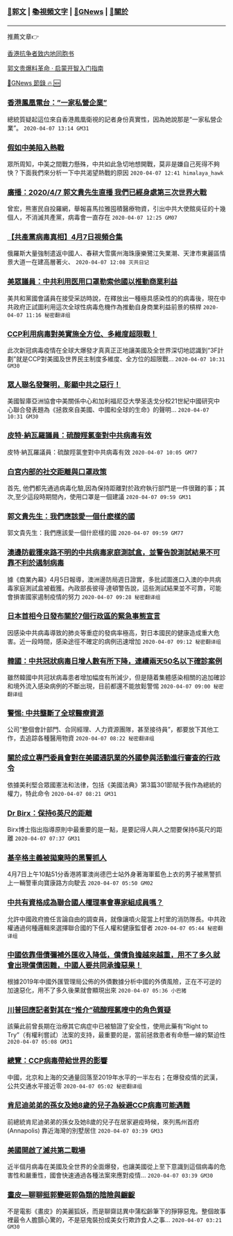 ###  [:eagle:郭文](https://github.com/ourhimalayas/txt) | [:books:視頻文字](https://github.com/ourhimalayas/txt/blob/master/content/README.md) | [:newspaper:GNews](https://github.com/ourhimalayas/txt/blob/master/content/gnews/README.md) | [:pray:關於](https://github.com/ourhimalayas/home/tree/master/about)
---

推薦文章:point_right:

[香港抗争者致内地同胞书](https://github.com/ourhimalayas/news/blob/master/2019/08/a_letter_from_the_hong_kong_people.md)

[郭文贵爆料革命 · 启蒙开智入门指南](https://github.com/ourhimalayas/txt/issues/1)

[:newspaper:GNews 節錄 :fire: :new:](https://github.com/ourhimalayas/txt/blob/master/content/gnews/README.md) 



### [香港鳳凰電台：&#8221;一家私營企業&#8221;](/content/gnews/1/README.md)

總統質疑起這位來自香港鳳凰衛視的記者身份真實性，因為她說那是“一家私營企業”。  `2020-04-07 13:14 GM31`

### [假如中美陷入熱戰](/content/gnews/2/README.md)

眾所周知，中美之間戰力懸殊，中共如此急切地想開戰，莫非是嫌自己死得不夠快？下面我們來分析一下中共渴望熱戰的原因  `2020-04-07 12:41 himalaya_hawk`

### [廣播：2020/4/7 郭文貴先生直播 我們已經身處第三次世界大戰](/content/gnews/3/README.md)

曾宏，熊憲民自投羅網，舉報喜馬拉雅囤積醫療物資，引出中共大使館吳征的十幾個人，不消滅共產黨，病毒會一直存在  `2020-04-07 12:25 GM07`

### [【共產黨病毒真相】4月7日視頻合集](/content/gnews/4/README.md)

俄羅斯大量強制遣返中國人、春耕大雪廣州海珠康樂鷺江失業潮、天津市東麗區情景大道一在建高層著火、  `2020-04-07 12:08 灭共日记`

### [美眾議員：中共利用医用口罩勒索他國以推動商業利益](/content/gnews/5/README.md)

美共和黨國會議員在接受采訪時說，在釋放出一種極具感染性的的病毒後，現在中共政府正試圖利用這次全球性病毒危機作為推動自身商業利益前景的槓桿  `2020-04-07 11:16 秘密翻译组`

### [CCP利用病毒對美實施全方位、多維度超限戰！](/content/gnews/6/README.md)

此次新冠病毒疫情在全球大爆發才真真正正地讓美國及全世界深切地認識到“3F計劃”就是CCP對美國及世界民主制度多維度、全方位的超限戰...  `2020-04-07 10:31 GM30`

### [眾人聯名發聲明，彰顯中共之惡行！](/content/gnews/7/README.md)

美國智庫亞洲協會中美關係中心和加利福尼亞大學圣迭戈分校21世紀中國研究中心聯合發表題為《拯救來自美國、中國和全球的生命》的聲明...  `2020-04-07 10:31 GM30`

### [皮特·納瓦羅議員：硫酸羥氯奎對中共病毒有效](/content/gnews/8/README.md)

皮特·納瓦羅議員：硫酸羥氯奎對中共病毒有效  `2020-04-07 10:05 GM77`

### [白宮内部的社交距離與口罩政策](/content/gnews/9/README.md)

首先, 他們都先通過病毒化驗,因為保持距離對於政府執行部門是一件很難的事；其次,至少這段時期間內，使用口罩是一個建議  `2020-04-07 09:59 GM31`

### [郭文貴先生：我們應該愛一個什麽樣的國](/content/gnews/10/README.md)

郭文貴先生：我們應該愛一個什麽樣的國  `2020-04-07 09:59 GM77`

### [澳邊防截獲來路不明的中共病毒家庭測試盒，並警告說測試結果不可靠不利於遏制病毒](/content/gnews/11/README.md)

據《商業內幕》4月5日報導，澳洲邊防局週日證實，多批試圖進口入澳的中共病毒家庭測試盒被截獲。內政部長彼得·達頓警告說，這些測試結果並不可靠，可能會損害國家遏制疫情的努力  `2020-04-07 09:28 秘密翻译组`

### [日本首相今日發布關於7個行政區的緊急事態宣言](/content/gnews/12/README.md)

因感染中共病毒導致的肺炎等重症的發病率極高，對日本國民的健康造成重大危害。近一段時間，感染途徑不確定的病例迅速增加  `2020-04-07 09:12 秘密翻译组`

### [韓國：中共冠狀病毒日增人數有所下降，連續兩天50名以下確診案例](/content/gnews/13/README.md)

雖然韓國中共冠狀病毒患者增加幅度有所減少，但是隨着集體感染相關的追加確診和境外流入感染病例的不斷出現，目前都還不能放鬆警惕  `2020-04-07 09:00 秘密翻译组`

### [警惕: 中共壟斷了全球醫療資源](/content/gnews/14/README.md)

公司“整個會計部門、合同經理、人力資源團隊，甚至接待員”，都要放下其他工作，去追踪各種醫用物資  `2020-04-07 08:22 秘密翻译组`

### [關於成立專門委員會對在美國通訊業的外國參與活動進行審查的行政令](/content/gnews/15/README.md)

依據美利堅合眾國憲法和法律，包括《美國法典》第3篇301節賦予我作為總統的權力，特此命令  `2020-04-07 08:21 GM31`

### [Dr Birx：保持6英尺的距離](/content/gnews/16/README.md)

Birx博士指出指導原則中最重要的是一點，是要記得人與人之間要保持6英尺的距離  `2020-04-07 07:37 GM31`

### [基辛格主義被拋棄時的黑警抓人](/content/gnews/17/README.md)

4月7日上午10點51分香港將軍澳尚德巴士站外身著海軍藍色上衣的男子被黑警抓上一輛警車向寶康路方向駛去  `2020-04-07 05:50 GM02`

### [中共有資格成為聯合國人權理事會專家組成員嗎？](/content/gnews/18/README.md)

允許中國政府擔任言論自由的調查員，就像讓噴火龍當上村里的消防隊長。中共政權通過何種邏輯來選擇聯合國的下任人權和健康監督者  `2020-04-07 05:44 秘密翻译组`

### [中國依靠借債彌補外匯收入降低，償債負擔越來越重，用不了多久就會出現償債困難，中國人要共同承擔惡果！](/content/gnews/19/README.md)

根據2019年中國外匯管理局公佈的外債數據分析中國的外債風險，正在不可逆的加速惡化，用不了多久後果就會顯現出來  `2020-04-07 05:36 小巴猪`

### [川普回應記者對其在“推介”硫酸羥氯喹中的角色質疑](/content/gnews/20/README.md)

該藥此前曾長期在治療其它病症中已被驗證了安全性，使用此藥有“Right to Try”（有權利嘗試）法案的支持，最重要的是，當前拯救患者有命懸一線的緊迫性  `2020-04-07 05:08 GM31`

### [總覽：CCP病毒帶給世界的影響](/content/gnews/21/README.md)

中國，北京和上海的交通量回落至2019年水平的一半左右；在爆發疫情的武漢，公共交通水平接近零  `2020-04-07 05:02 秘密翻译组`

### [肯尼迪弟弟的孫女及她8歲的兒子為躲避CCP病毒可能遇難](/content/gnews/22/README.md)

前總統肯尼迪弟弟的孫女及她8歲的兒子在居家避疫時候，來列馬州首府(Annapolis) 靠近海灣的別墅居住  `2020-04-07 03:39 GM33`

### [美國開啟了滅共第二戰場](/content/gnews/23/README.md)

近半個月病毒在美國及全世界的全面爆發，也讓美國從上至下意識到這個病毒的危害性和嚴重性，國會快速通過各種法案來應對疫情...  `2020-04-07 03:39 GM30`

### [畫皮—聊聊挺郭變砸郭偽類的陰險與齷齪](/content/gnews/24/README.md)

不是電影《畫皮》的美麗狐妖，而是聊齋誌異中蒲松齡筆下的猙獰惡鬼。整個故事裡最令人膽顫心驚的，不是惡鬼裝扮成美女行欺詐食人之事...  `2020-04-07 03:21 GM30`

